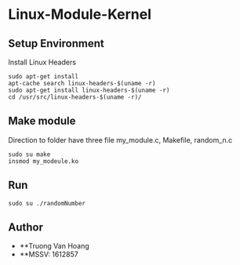 # Linux-Module-Kernel

## Setup Environment

Install Linux Headers

```
sudo apt-get install
apt-cache search linux-headers-$(uname -r)
sudo apt-get install linux-headers-$(uname -r)
cd /usr/src/linux-headers-$(uname -r)/

```

## Make module

Direction to folder have three file my_module.c, Makefile, random_n.c

```
sudo su make
insmod my_modeule.ko

```

## Run 

```
sudo su ./randomNumber
```

## Author

* **Truong Van Hoang
* **MSSV: 1612857

